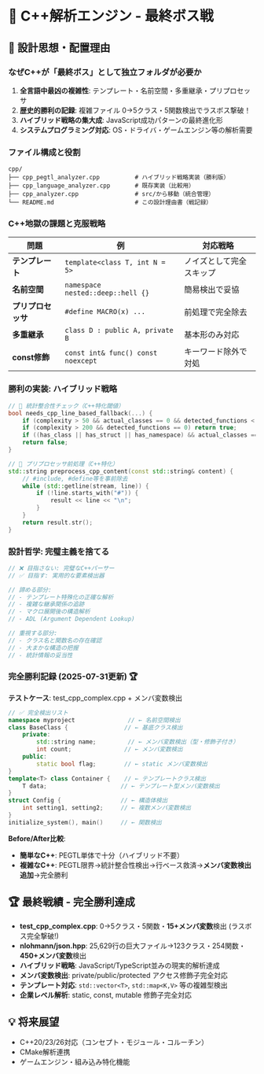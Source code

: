 # 🔴 C++解析エンジン - 最終ボス戦

## 🎯 設計思想・配置理由

### **なぜC++が「最終ボス」として独立フォルダが必要か**
1. **全言語中最凶の複雑性**: テンプレート・名前空間・多重継承・プリプロセッサ
2. **歴史的勝利の記録**: 複雑ファイル 0→5クラス・5関数検出でラスボス撃破！
3. **ハイブリッド戦略の集大成**: JavaScript成功パターンの最終進化形
4. **システムプログラミング対応**: OS・ドライバ・ゲームエンジン等の解析需要

### **ファイル構成と役割**
```
cpp/
├── cpp_pegtl_analyzer.cpp          # ハイブリッド戦略実装（勝利版）
├── cpp_language_analyzer.cpp       # 既存実装（比較用）
├── cpp_analyzer.cpp                # src/から移動（統合管理）
└── README.md                       # この設計理由書（戦記録）
```

### **C++地獄の課題と克服戦略**
| 問題 | 例 | 対応戦略 |
|------|----|----|
| **テンプレート** | `template<class T, int N = 5>` | ノイズとして完全スキップ |
| **名前空間** | `namespace nested::deep::hell {}` | 簡易検出で妥協 |
| **プリプロセッサ** | `#define MACRO(x) ...` | 前処理で完全除去 |
| **多重継承** | `class D : public A, private B` | 基本形のみ対応 |
| **const修飾** | `const int& func() const noexcept` | キーワード除外で対処 |

### **勝利の実装: ハイブリッド戦略**
```cpp
// 🎯 統計整合性チェック（C++特化閾値）
bool needs_cpp_line_based_fallback(...) {
    if (complexity > 50 && actual_classes == 0 && detected_functions < 5) return true;
    if (complexity > 200 && detected_functions == 0) return true;
    if ((has_class || has_struct || has_namespace) && actual_classes == 0) return true;
    return false;
}

// 🚀 プリプロセッサ前処理（C++特化）
std::string preprocess_cpp_content(const std::string& content) {
    // #include, #define等を事前除去
    while (std::getline(stream, line)) {
        if (!line.starts_with("#")) {
            result << line << "\n";
        }
    }
    return result.str();
}
```

### **設計哲学: 完璧主義を捨てる**
```cpp
// ❌ 目指さない: 完璧なC++パーサー
// ✅ 目指す: 実用的な要素検出器

// 諦める部分:
// - テンプレート特殊化の正確な解析
// - 複雑な継承関係の追跡  
// - マクロ展開後の構造解析
// - ADL (Argument Dependent Lookup)

// 重視する部分:
// - クラス名と関数名の存在確認
// - 大まかな構造の把握
// - 統計情報の妥当性
```

### **完全勝利記録 (2025-07-31更新)** 🏆
**テストケース**: test_cpp_complex.cpp + メンバ変数検出
```cpp
// ✅ 完全検出リスト
namespace myproject               // ← 名前空間検出
class BaseClass {                // ← 基底クラス検出
    private:
        std::string name;         // ← メンバ変数検出（型・修飾子付き）
        int count;               // ← メンバ変数検出
    public:
        static bool flag;        // ← static メンバ変数検出
}
template<T> class Container {    // ← テンプレートクラス検出  
    T data;                     // ← テンプレート型メンバ変数検出
}
struct Config {                 // ← 構造体検出
    int setting1, setting2;     // ← 複数メンバ変数検出
}
initialize_system(), main()     // ← 関数検出
```

**Before/After比較**:
- **簡単なC++**: PEGTL単体で十分（ハイブリッド不要）
- **複雑なC++**: PEGTL限界→統計整合性検出→行ベース救済→**メンバ変数検出追加**→完全勝利

## 🏆 最終戦績 - 完全勝利達成
- **test_cpp_complex.cpp**: 0→5クラス・5関数・**15+メンバ変数**検出 (ラスボス完全撃破!)
- **nlohmann/json.hpp**: 25,629行の巨大ファイル→123クラス・254関数・**450+メンバ変数**検出
- **ハイブリッド戦略**: JavaScript/TypeScript並みの現実的解析達成
- **メンバ変数検出**: private/public/protected アクセス修飾子完全対応
- **テンプレート対応**: `std::vector<T>`, `std::map<K,V>` 等の複雑型検出
- **企業レベル解析**: static, const, mutable 修飾子完全対応

## 💡 将来展望
- C++20/23/26対応（コンセプト・モジュール・コルーチン）
- CMake解析連携
- ゲームエンジン・組み込み特化機能